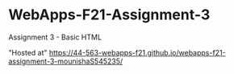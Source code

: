# WebApps-F21-Assignment-3
Assignment 3 - Basic HTML

"Hosted at" https://44-563-webapps-f21.github.io/webapps-f21-assignment-3-mounishaS545235/